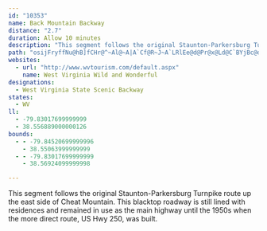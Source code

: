 ```yaml
---
id: "10353"
name: Back Mountain Backway
distance: "2.7"
duration: Allow 10 minutes
description: "This segment follows the original Staunton-Parkersburg Turnpike route up the east side of Cheat Mountain."
path: "osijFryffNu@hB]fCHr@^~Al@~A|A`Cf@R~J~A`LRlEe@d@Pr@x@Ld@C`BYjBc@dByAfDe@rB?lD}AjP_@bDi@`BaA`Bc@d@iAl@wARcCCsAF}H`CgJlDsEpAaE@y_@{C}Em@wAw@}@eAoJiLEm@hA^"
websites:
  - url: "http://www.wvtourism.com/default.aspx"
    name: West Virginia Wild and Wonderful
designations:
  - West Virginia State Scenic Backway
states:
  - WV
ll:
  - -79.83017699999999
  - 38.556889000000126
bounds:
  - - -79.84520699999996
    - 38.55063999999999
  - - -79.83017699999999
    - 38.56924099999998

---
```


This segment follows the original Staunton-Parkersburg Turnpike route up the east side of Cheat Mountain. This blacktop roadway is still lined with residences and remained in use as the main highway until the 1950s when the more direct route, US Hwy 250, was built.

